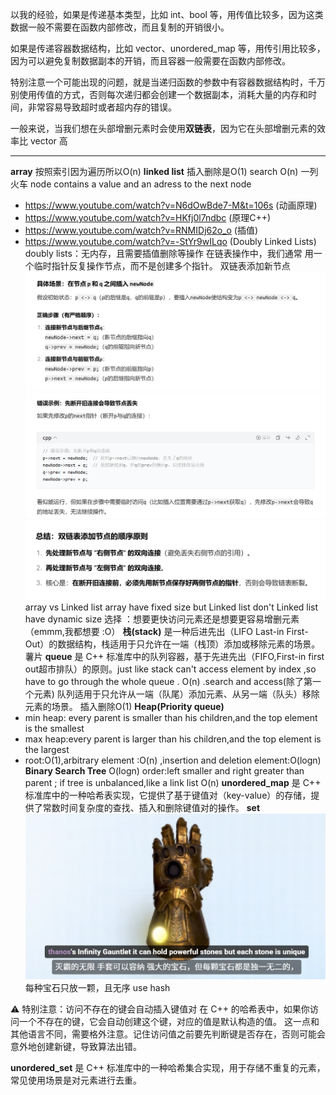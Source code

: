 以我的经验，如果是传递基本类型，比如 int、bool 等，用传值比较多，因为这类数据一般不需要在函数内部修改，而且复制的开销很小。

如果是传递容器数据结构，比如 vector、unordered_map 等，用传引用比较多，因为可以避免复制数据副本的开销，而且容器一般需要在函数内部修改。

特别注意一个可能出现的问题，就是当递归函数的参数中有容器数据结构时，千万别使用传值的方式，否则每次递归都会创建一个数据副本，消耗大量的内存和时间，非常容易导致超时或者超内存的错误。

一般来说，当我们想在头部增删元素时会使用**双链表**，因为它在头部增删元素的效率比 vector 高

---

**array**    按照索引因为遍历所以O(n)
**linked list**  插入删除是O(1)  search O(n)  一列火车   node contains a value and an adress  to the next node     
- https://www.youtube.com/watch?v=N6dOwBde7-M&t=106s         (动画原理)
- https://www.youtube.com/watch?v=HKfj0l7ndbc                             (原理C++)
- https://www.youtube.com/watch?v=RNMIDj62o_o                          (插值)
- https://www.youtube.com/watch?v=-StYr9wILqo                             (Doubly Linked Lists)
doubly lists：无内存，且需要插值删除等操作
在链表操作中，我们通常 用一个临时指针反复操作节点，而不是创建多个指针。
双链表添加新节点![alt text](image-1.png) ![alt text](image-2.png) ![alt text](image-3.png)
array vs Linked list
array have fixed size but Linked list don't  Linked list have dynamic size
选择 ：想要更快访问元素还是想要更容易增删元素（emmm,我都想要 :O）
**栈(stack)** 是一种后进先出（LIFO  Last-in First-Out）的数据结构，栈适用于只允许在一端（栈顶）添加或移除元素的场景。  薯片
**queue** 是 C++ 标准库中的队列容器，基于先进先出（FIFO,First-in first out超市排队）的原则。just like stack can't access element by index ,so have to go through the whole queue . O(n) .search and access(除了第一个元素)
队列适用于只允许从一端（队尾）添加元素、从另一端（队头）移除元素的场景。   插入删除O(1)
**Heap(Priority queue)** 
- min heap: every parent is smaller than his children,and the top element is the smallest
- max heap:every parent is larger than his children,and the top element is the largest
- root:O(1),arbitrary element :O(n) ,insertion and deletion element:O(logn)
**Binary Search Tree**   O(logn)  order:left smaller  and right greater than parent  ; if tree is unbalanced,like a link list O(n)
**unordered_map** 是 C++ 标准库中的一种哈希表实现，它提供了基于键值对（key-value）的存储，提供了常数时间复杂度的查找、插入和删除键值对的操作。
**set**![alt text](image.png) 每种宝石只放一颗，且无序  use hash

 &#x26a0;&#xfe0f; 特别注意：访问不存在的键会自动插入键值对
在 C++ 的哈希表中，如果你访问一个不存在的键，它会自动创建这个键，对应的值是默认构造的值。
这一点和其他语言不同，需要格外注意。记住访问值之前要先判断键是否存在，否则可能会意外地创建新键，导致算法出错。

**unordered_set** 是 C++ 标准库中的一种哈希集合实现，用于存储不重复的元素，常见使用场景是对元素进行去重。

